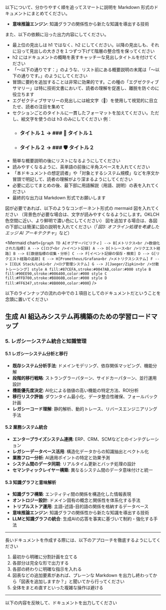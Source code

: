 以下について、分かりやすく順を追ってスマートに説明を Markdown 形式のドキュメントにまとめてください。

- **意味推論エンジン**: 知識グラフの関係性から新たな知識を導出する技術

また、以下の依頼に沿った出力内容にしてください。
- 最上位の見出しは h1 ではなく、h2 にしてください。以降の見出しも、それに沿って見出しの大きさを１つずつ下げて階層の整合性を保ってください
- h2 にはドキュメントの概略を表すキャッチーな見出しタイトルを付けてください
- 「～以下の通りです：」のような、リスト前にある概要説明の末尾は「～以下の通りです。」のようにしてください
- 冒頭に要約を追加することは非常に効果的です。この種の「エグゼクティブサマリー」は特に技術文書において、読者の理解を促進し、離脱を防ぐのに役立ちます
- エグゼクティブサマリーの見出しには絵文字（🔑）を使用して視覚的に目立たせ、読者の注目を集めて
- セクションごとのタイトルに一貫したフォーマットを加えてください。ただし、絵文字を使うのは h3 のみにしてください
 例：
   * ### タイトル１ → ### 🔧 タイトル１
   * ### タイトル２ → ### 🛡️ タイトル２
- 簡単な概要説明の後にリストになるようにしてください
- 読みやすくなるように、英単語の前後に半角スペースを入れてください
- 「本ドキュメントの想定読者」や「対象とするシステム規模」などを序文か冒頭で明記して、読者の理解がより深まるようにしてください
- 必要に応じてまとめの後、最下部に用語解説（用語、説明）の表を入れてください
- 最終的な出力は Markdown 形式でお願いします

図が必要であれば、以下のようなコンポーネント形式の mermaid 図を入れてください
（背景色が必要な場合は、文字が読みやすくなるようにします。OKLCH色空間に近い、より鮮明で濃い色にしてください）
図を追加する場合は、各図の下部には簡潔に図の説明を入れてください（「*図3: オフライン処理を考慮したエッジ AI アーキテクチャ*」など）

<Mermaid chart={`
graph TD
    A[オブザーバビリティ] --> B[メトリクス<br />数値化された指標]
    A --> C[ログ<br />イベント記録]
    A --> D[トレース<br />リクエスト経路]
    B --> E[数値指標の収集・分析]
    C --> F[イベント記録の保存・検索]
    D --> G[リクエスト経路の追跡]
    E --> H[Prometheus/Grafana<br />メトリクスシステム]
    F --> I[ELK Stack/Loki<br />ログ管理システム]
    G --> J[Jaeger/Zipkin<br />分散トレーシング]
    style A fill:#87CEFA,stroke:#0047AB,color:#000
    style B fill:#90EE90,stroke:#006400,color:#000
    style C fill:#FFD700,stroke:#B8860B,color:#000
    style D fill:#FF6347,stroke:#8B0000,color:#000
`} />

以下のラインナップの流れの中での１項目としてのドキュメントだということを念頭に置いてください

## 生成 AI 組込みシステム再構築のための学習ロードマップ

### 5. レガシーシステム統合と知識管理

#### 5.1 レガシーシステム分析と移行

- **既存システム分析手法**: ドメインモデリング、依存関係マッピング、機能分解
- **段階的移行戦略**: ストラングラーパターン、サイドカーパターン、並行運用設計
- **機能優先度決定**: AI化による価値の高い機能の特定方法、ROI分析
- **移行リスク評価**: ダウンタイム最小化、データ整合性確保、フォールバック計画
- **レガシーコード理解**: 静的解析、動的トレース、リバースエンジニアリング手法

#### 5.2 業務システム統合

- **エンタープライズシステム連携**: ERP、CRM、SCMなどとのインテグレーション
- **レガシーデータベース活用**: 構造化データからの知識抽出とベクトル化
- **業務フロー分析**: AI適用ポイントの特定と効果予測
- **システム間のデータ同期**: リアルタイム更新とバッチ処理の設計
- **セマンティックレイヤー構築**: 異なるシステム間のデータ意味付けと統一

#### 5.3 知識グラフと意味解析

- **知識グラフ構築**: エンティティ間の関係を構造化した情報表現
- **オントロジー設計**: ドメイン固有の概念と関係性を体系化する手法
- **トリプルストア運用**: 主語-述語-目的語の関係を格納するデータベース
- **意味推論エンジン**: 知識グラフの関係性から新たな知識を導出する技術
- **LLMと知識グラフの統合**: 生成AIの応答を事実に基づいて制約・強化する手法
---

長いドキュメントを作成する際には、以下のアプローチを徹底するようにしてください

1. 最初から明確に分割計画を立てる
2. 各部分は完全な形で出力する
3. 各部の終わりに明確な指示を入れる
4. 図表などの追加要素があれば、プレーンな Markdown を出力し終わってから「図表を追加しますか？」と聞いてから行ってください
5. 全体をまとめ直すといった複雑な操作は避ける

---

以下の内容を反映して、ドキュメントを出力してください
